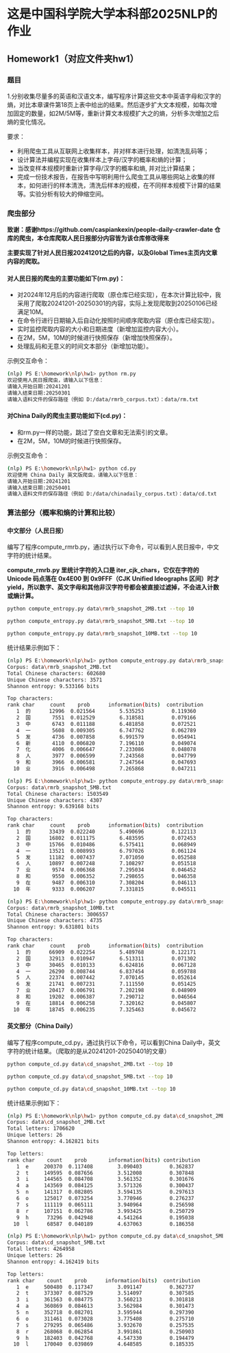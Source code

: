 # 这是中国科学院大学本科部2025NLP的作业
## Homework1（对应文件夹hw1）
### 题目
1.分别收集尽量多的英语和汉语文本，编写程序计算这些文本中英语字母和汉字的熵，对比本章课件第18页上表中给出的结果。然后逐步扩大文本规模，如每次增加固定的数量，如2M/5M等，重新计算文本规模扩大之的熵，分析多次增加之后熵的变化情况。

要求：

- 利用爬虫工具从互联网上收集样本，并对样本进行处理，如清洗乱码等；
- 设计算法并编程实现在收集样本上字母/汉字的概率和熵的计算；
- 当改变样本规模时重新计算字母/汉字的概率和熵, 并对比计算结果；
- 完成一份技术报告，在报告中写明利用什么爬虫工具从哪些网站上收集的样本，如何进行的样本清洗，清洗后样本的规模，在不同样本规模下计算的结果等。实验分析有较大的伸缩空间。

### 爬虫部分
**致谢：感谢https://github.com/caspiankexin/people-daily-crawler-date 仓库的爬虫，本仓库爬取人民日报部分内容皆为该仓库修改得来**

**主要实现了针对人民日报20241201之后的内容，以及Global Times主页内文章内容的爬取。**

#### 对人民日报的爬虫的主要功能如下(rm.py)：

- 对2024年12月后的内容进行爬取（原仓库已经实现），在本次计算比较中，我采用了爬取20241201-20250301的内容，实际上发现爬取到20250106已经满足10M。
- 在命令行进行日期输入后自动化按照时间顺序爬取内容（原仓库已经实现）。
- 实时监控爬取内容的大小和日期进度（新增加监控内容大小）。
- 在2M，5M，10M的时候进行快照保存（新增加快照保存）。
- 处理乱码和无意义的时间文本部分（新增加功能）。

示例交互命令：
```bash
(nlp) PS E:\homework\nlp\hw1> python rm.py
欢迎使用人民日报爬虫，请输入以下信息：
请输入开始日期:20241201
请输入结束日期:20250301
请输入语料文件的保存路径（例如 D:/data/rmrb_corpus.txt）：data/rm.txt
```



#### 对China Daily的爬虫主要功能如下(cd.py)：

- 和rm.py一样的功能，跳过了空白文章和无法索引的文章。
- 在2M，5M，10M的时候进行快照保存。

示例交互命令：
```bash
(nlp) PS E:\homework\nlp\hw1> python cd.py    
欢迎使用 China Daily 英文版爬虫，请输入以下信息：
请输入开始日期:20241201
请输入结束日期:20250401
请输入语料文件的保存路径（例如 D:/data/chinadaily_corpus.txt）：data/cd.txt
```


### 算法部分（概率和熵的计算和比较）

#### 中文部分（人民日报）
编写了程序compute_rmrb.py，通过执行以下命令，可以看到人民日报中，中文字符的统计结果。

**compute_rmrb.py 里统计字符的入口是 iter_cjk_chars，它仅在字符的 Unicode 码点落在 0x4E00 到 0x9FFF（CJK Unified Ideographs 区间）时才 yield，所以数字、英文字母和其他非汉字符号都会被直接过滤掉，不会进入计数或熵计算。**

```bash
python compute_entropy.py data\rmrb_snapshot_2MB.txt --top 10
```
```bash
python compute_entropy.py data\rmrb_snapshot_5MB.txt --top 10
```
```bash
python compute_entropy.py data\rmrb_snapshot_10MB.txt --top 10
```
统计结果示例如下：

```bash
(nlp) PS E:\homework\nlp\hw1> python compute_entropy.py data\rmrb_snapshot_2MB.txt --top 10
Corpus: data\rmrb_snapshot_2MB.txt
Total Chinese characters: 602680
Unique Chinese characters: 3571
Shannon entropy: 9.533166 bits

Top characters:
rank char     count    prob      information(bits)  contribution
   1  的      12996  0.021564        5.535253         0.119360
   2  国       7551  0.012529        6.318581         0.079166
   3  中       6743  0.011188        6.481858         0.072521
   4  一       5608  0.009305        6.747762         0.062789
   5  发       4736  0.007858        6.991579         0.054941
   6  新       4110  0.006820        7.196110         0.049074
   7  化       4006  0.006647        7.233086         0.048078
   8  人       3977  0.006599        7.243568         0.047799
   9  和       3966  0.006581        7.247564         0.047693
  10  业       3916  0.006498        7.265868         0.047211
```

```bash
(nlp) PS E:\homework\nlp\hw1> python compute_entropy.py data\rmrb_snapshot_5MB.txt --top 10
Corpus: data\rmrb_snapshot_5MB.txt
Total Chinese characters: 1503549
Unique Chinese characters: 4307
Shannon entropy: 9.639168 bits

Top characters:
rank char     count    prob      information(bits)  contribution
   1  的      33439  0.022240        5.490696         0.122113
   2  国      16802  0.011175        6.483595         0.072453
   3  中      15766  0.010486        6.575411         0.068949
   4  一      13521  0.008993        6.797026         0.061124
   5  发      11182  0.007437        7.071050         0.052588
   6  人      10897  0.007248        7.108297         0.051518
   7  业       9574  0.006368        7.295034         0.046452
   8  和       9550  0.006352        7.298655         0.046358
   9  在       9487  0.006310        7.308204         0.046113
  10  年       9333  0.006207        7.331815         0.045511
```

```bash
(nlp) PS E:\homework\nlp\hw1> python compute_entropy.py data\rmrb_snapshot_10MB.txt --top 10
Corpus: data\rmrb_snapshot_10MB.txt
Total Chinese characters: 3006557
Unique Chinese characters: 4735
Shannon entropy: 9.631801 bits

Top characters:
rank char     count    prob      information(bits)  contribution
   1  的      66909  0.022254        5.489768         0.122171
   2  国      32913  0.010947        6.513311         0.071302
   3  中      30465  0.010133        6.624816         0.067128
   4  一      26290  0.008744        6.837454         0.059788
   5  人      22374  0.007442        7.070145         0.052614
   6  发      21741  0.007231        7.111550         0.051425
   7  业      20417  0.006791        7.202198         0.048909
   8  和      19202  0.006387        7.290712         0.046564
   9  在      18814  0.006258        7.320162         0.045807
  10  年      18745  0.006235        7.325463         0.045672
```




#### 英文部分（China Daily）
编写了程序compute_cd.py，通过执行以下命令，可以看到China Daily中，英文字符的统计结果。（爬取的是从20241201-20250401的文章）
```bash
python compute_cd.py data\cd_snapshot_2MB.txt --top 10
```
```bash
python compute_cd.py data\cd_snapshot_5MB.txt --top 10
```
```bash
python compute_cd.py data\cd_snapshot_10MB.txt --top 10
```



统计结果示例如下：

```bash
(nlp) PS E:\homework\nlp\hw1> python compute_cd.py data\cd_snapshot_2MB.txt --top 10
Corpus: data\cd_snapshot_2MB.txt
Total letters: 1706620
Unique letters: 26
Shannon entropy: 4.162821 bits

Top letters:
rank char    count    prob       information(bits) contribution
   1  e     200370  0.117408        3.090403         0.362837
   2  t     149595  0.087656        3.512008         0.307848
   3  i     144565  0.084708        3.561352         0.301676
   4  a     143569  0.084125        3.571326         0.300437
   5  n     141317  0.082805        3.594135         0.297613
   6  o     125017  0.073254        3.770946         0.276237
   7  s     111119  0.065111        3.940964         0.256598
   8  r     107151  0.062786        3.993425         0.250729
   9  h      73296  0.042948        4.541264         0.195038
  10  l      68587  0.040189        4.637063         0.186358
```

```bash
(nlp) PS E:\homework\nlp\hw1> python compute_cd.py data\cd_snapshot_5MB.txt --top 10
Corpus: data\cd_snapshot_5MB.txt
Total letters: 4264958
Unique letters: 26
Shannon entropy: 4.162419 bits

Top letters:
rank char    count    prob      information(bits)  contribution
   1  e     500480  0.117347        3.091147         0.362737
   2  t     373307  0.087529        3.514097         0.307585
   3  i     361563  0.084775        3.560213         0.301818
   4  a     360869  0.084613        3.562984         0.301473
   5  n     352718  0.082701        3.595944         0.297390
   6  o     311461  0.073028        3.775408         0.275710
   7  s     279295  0.065486        3.932670         0.257535
   8  r     268068  0.062854        3.991861         0.250903
   9  h     182403  0.042768        4.547330         0.194479
  10  l     170040  0.039869        4.648585         0.185335
```

```bash

```


